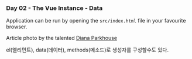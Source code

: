 <h3>Day 02 - The Vue Instance - Data</h3>

Application can be run by opening the `src/index.html` file in your favourite browser.

Article photo by the talented [Diana Parkhouse](https://unsplash.com/photos/1tsAbBciTic)

el(엘리먼트), data(데이터), methods(메소드)로 생성자를 구성할수도 있다.
